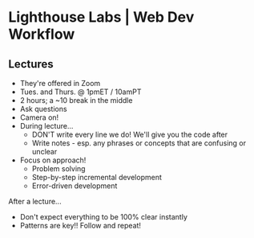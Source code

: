 # Lighthouse Labs | Web Dev Workflow

## Lectures

* They're offered in Zoom
* Tues. and Thurs. @ 1pmET / 10amPT
* 2 hours; a ~10 break in the middle
* Ask questions
* Camera on!
* During lecture...
    * DON'T write every line we do! We'll give you the code after
    * Write notes - esp. any phrases or concepts that are confusing or unclear
* Focus on approach!
    * Problem solving
    * Step-by-step incremental development
    * Error-driven development

After a lecture...
* Don't expect everything to be 100% clear instantly
* Patterns are key!! Follow and repeat!
